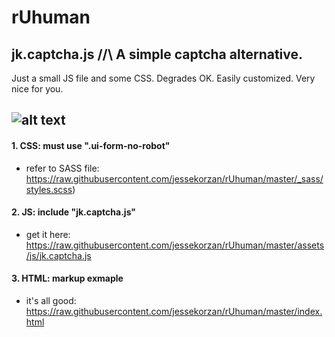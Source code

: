 # rUhuman
## jk.captcha.js /\/\ A simple captcha alternative. 
Just a small JS file and some CSS. Degrades OK. Easily customized. Very nice for you.

![alt text](https://github.com/jessekorzan/rUhuman/blob/master/assets/img/pMm2ycJPxl.gif "diagram")
---
#### 1. CSS: must use ".ui-form-no-robot"
- refer to SASS file: https://raw.githubusercontent.com/jessekorzan/rUhuman/master/_sass/styles.scss)

#### 2. JS: include "jk.captcha.js"
- get it here: https://raw.githubusercontent.com/jessekorzan/rUhuman/master/assets/js/jk.captcha.js

#### 3. HTML: markup exmaple
- it's all good: https://raw.githubusercontent.com/jessekorzan/rUhuman/master/index.html
